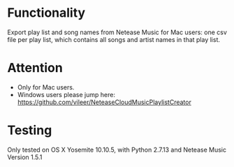 # Functionality
Export play list and song names from Netease Music for Mac users: one csv file per play list, which contains all songs and artist names in that play list.

# Attention
- Only for Mac users.
- Windows users please jump here: https://github.com/vileer/NeteaseCloudMusicPlaylistCreator

# Testing
Only tested on OS X Yosemite 10.10.5, with Python 2.7.13 and Netease Music Version 1.5.1
